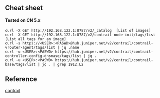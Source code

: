 ## Cheat sheet
#### Tested on CN 5.x

```
curl -X GET http://192.168.122.1:8787/v2/_catalog  [List of images]
curl -X GET http://192.168.122.1:8787/v2/contrail-node-init/tags/list [List all tags for an image]
curl -s https://<USER>:<PASWD>@hub.juniper.net/v2/contrail/contrail-vrouter-agent/tags/list | jq .name
curl -u <USER>:<PASWD> https://hub.juniper.net/v2/contrail/contrail-controller-config-dnsmasq/tags/list | jq .
curl -u <USER>:<PASWD> https://hub.juniper.net/v2/contrail/contrail-base/tags/list | jq . | grep 1912.L2
```

## Reference

[contrail](https://www.juniper.net/documentation/en_US/contrail5.1/topics/concept/install-contrail-ocata-kolla-50.html)
